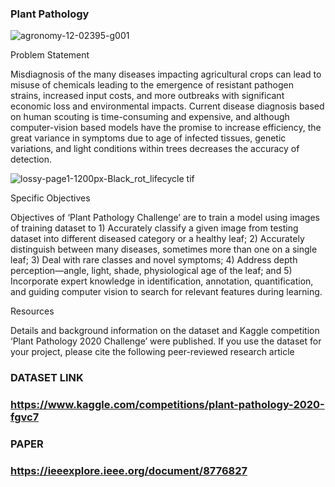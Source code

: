 ### Plant Pathology

![agronomy-12-02395-g001](https://github.com/yousefbaz12/Deep-Learning-demos/assets/106428761/cdaa795d-4e91-46e4-ba11-a66825a3a1a7)


Problem Statement

Misdiagnosis of the many diseases impacting agricultural crops can lead to misuse of chemicals leading to the emergence of resistant pathogen strains, increased input costs, and more outbreaks with significant economic loss and environmental impacts. Current disease diagnosis based on human scouting is time-consuming and expensive, and although computer-vision based models have the promise to increase efficiency, the great variance in symptoms due to age of infected tissues, genetic variations, and light conditions within trees decreases the accuracy of detection.


![lossy-page1-1200px-Black_rot_lifecycle tif](https://github.com/yousefbaz12/Deep-Learning-demos/assets/106428761/5edf3cb0-3faf-475d-aecb-be7b857b4760)

Specific Objectives

Objectives of ‘Plant Pathology Challenge’ are to train a model using images of training dataset to 1) Accurately classify a given image from testing dataset into different diseased category or a healthy leaf; 2) Accurately distinguish between many diseases, sometimes more than one on a single leaf; 3) Deal with rare classes and novel symptoms; 4) Address depth perception—angle, light, shade, physiological age of the leaf; and 5) Incorporate expert knowledge in identification, annotation, quantification, and guiding computer vision to search for relevant features during learning.

Resources

Details and background information on the dataset and Kaggle competition ‘Plant Pathology 2020 Challenge’ were published. If you use the dataset for your project, please cite the following peer-reviewed research article

### DATASET LINK
### https://www.kaggle.com/competitions/plant-pathology-2020-fgvc7

### PAPER
### https://ieeexplore.ieee.org/document/8776827
